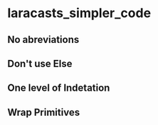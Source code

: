 # laracasts_simpler_code

## No abreviations

## Don't use Else

## One level of Indetation

## Wrap Primitives